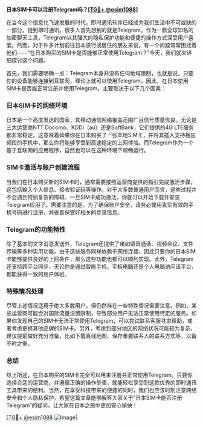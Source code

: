 **日本SIM卡可以注册Telegram吗？[[TG💪+ @esim1088](https://t.me/s/esim1088)]**

在当今这个信息化飞速发展的时代，即时通讯软件已经成为我们生活中不可或缺的一部分。提到即时通讯，很多人首先想到的就是Telegram。作为一款全球知名的加密聊天工具，Telegram以其强大的隐私保护功能和便捷的操作方式深受用户喜爱。然而，对于许多计划前往日本旅行或居住的朋友来说，有一个问题常常困扰着他们——“在日本购买的SIM卡是否能够正常使用Telegram？”今天，我们就来详细探讨这个问题。

首先，我们需要明确一点：Telegram本身并没有任何地域限制，也就是说，只要你的设备能够连接到互联网，理论上就可以使用Telegram。因此，在日本使用SIM卡是否能正常注册并使用Telegram，主要取决于以下几个因素：

### 日本SIM卡的网络环境

日本是一个高度发达的国家，其移动通信网络覆盖范围广且信号质量优良。无论是三大运营商NTT Docomo、KDDI（au）还是SoftBank，它们提供的4G LTE服务都非常稳定。这意味着如果你在日本购买了一张本地SIM卡，并将其插入支持相应频段的手机中，那么你将能够享受到高速稳定的上网体验。而Telegram作为一个基于互联网的应用程序，自然也可以在这种环境下顺畅运行。

### SIM卡激活与账户创建流程

当我们在日本购买新的SIM卡时，通常需要按照运营商提供的指引完成激活步骤。这包括输入个人信息、接收验证码等操作。对于大多数普通用户而言，这些过程并不会遇到特别复杂的障碍。一旦SIM卡成功激活，你就可以开始下载并安装Telegram应用了。需要注意的是，为了确保账户安全，请务必使用真实有效的手机号码进行注册，并妥善保管好相关的登录信息。

### Telegram的功能特性

除了基本的文字消息发送外，Telegram还提供了诸如语音通话、视频会议、文件传输等多种实用功能。由于这些服务同样依赖于网络连接，因此只要你的日本SIM卡能够提供良好的上网条件，那么这些功能也都可以顺利实现。此外，Telegram还支持跨平台同步，无论你是通过智能手机、平板电脑还是个人电脑访问该平台，都能获得一致的用户体验。

### 特殊情况处理

尽管上述情况适用于绝大多数用户，但仍然存在一些特殊情况需要注意。例如，某些运营商可能会对国际流量设置限制，导致部分用户无法正常使用特定的服务。如果你发现自己的SIM卡无法正常使用Telegram，可以尝试联系客服寻求帮助，或者考虑更换其他品牌的SIM卡。另外，考虑到部分地区的网络状况可能较为复杂，建议提前做好充分准备，比如下载离线地图、保存重要联系人的联系方式等，以备不时之需。

### 总结

综上所述，在日本购买的SIM卡完全可以用来注册并正常使用Telegram。只要你选择合适的运营商，并遵循正确的操作步骤，就能轻松享受到这款优秀的即时通讯工具带来的便利。当然，在享受科技带来的便捷的同时，我们也应该时刻注意网络安全和个人隐私保护。希望这篇文章能够解答大家关于“日本SIM卡能否注册Telegram”的疑问，让大家在日本之旅中更加安心愉快！

[[TG💪+ @esim1088](https://t.me/s/esim1088) ![Image](https://i.postimg.cc/4NQfJmqS/Snipaste-2025-05-13-00-14-12.png)]